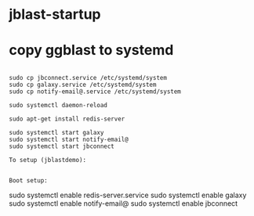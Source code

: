 # jblast-startup

# copy ggblast to systemd

```

sudo cp jbconnect.service /etc/systemd/system
sudo cp galaxy.service /etc/systemd/system
sudo cp notify-email@.service /etc/systemd/system

sudo systemctl daemon-reload

sudo apt-get install redis-server

sudo systemctl start galaxy
sudo systemctl start notify-email@
sudo systemctl start jbconnect

To setup (jblastdemo):


Boot setup:
```
sudo systemctl enable redis-server.service
sudo systemctl enable galaxy
sudo systemctl enable notify-email@
sudo systemctl enable jbconnect
```

